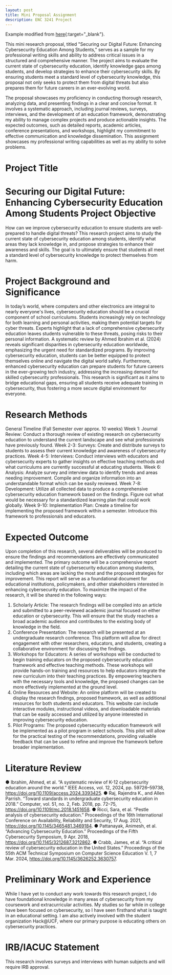 ```yaml
---
layout: post
title: Mini Proposal Assignment
description: ENC 3241 Project
---
```


Example modified from [here](http://www.unexpected-vortices.com/sw/rippledoc/quick-markdown-example.html){:target="_blank"}.



This mini research proposal, titled "Securing our Digital Future: Enhancing Cybersecurity Education Among Students," serves as a sample for my professional writing skills and ability to address critical issues in a structured and comprehensive manner. The project aims to evaluate the current state of cybersecurity education, identify knowledge gaps among students, and develop strategies to enhance their cybersecurity skills. By ensuring students meet a standard level of cybersecurity knowledge, this proposal not only seeks to protect them from digital threats but also prepares them for future careers in an ever-evolving world.

The proposal showcases my proficiency in conducting thorough research, analyzing data, and presenting findings in a clear and concise format. It involves a systematic approach, including journal reviews, surveys, interviews, and the development of an education framework, demonstrating my ability to manage complex projects and produce actionable insights. The expected outcomes, such as detailed reports, academic articles, conference presentations, and workshops, highlight my commitment to effective communication and knowledge dissemination. This assignment showcases my professional writing capabilities as well as my ability to solve problems.

Project Title
============
Securing our Digital Future: Enhancing Cybersecurity Education Among Students
Project Objective
============
How can we improve cybersecurity education to ensure students are well-prepared to handle
digital threats? This research project aims to study the current state of cybersecurity education
among students, identify what areas they lack knowledge in, and propose strategies to enhance
their awareness and skills. The goal is to ultimately ensure that students all meet a standard level
of cybersecurity knowledge to protect themselves from harm.

Project Background and Significance
============

In today’s world, where computers and other electronics are integral to nearly everyone's lives,
cybersecurity education should be a crucial component of school curriculums. Students
increasingly rely on technology for both learning and personal activities, making them potential
targets for cyber threats. Experts highlight that a lack of comprehensive cybersecurity education
leaves students vulnerable to these threats, posing risks to their personal information. A
systematic review by Ahmed Ibrahim et al. (2024) reveals significant disparities in cybersecurity
education worldwide, emphasizing the urgent need for standardized programs. By improving
cybersecurity education, students can be better equipped to protect themselves online and
navigate the digital world safely. Furthermore, enhanced cybersecurity education can prepare
students for future careers in the ever-growing tech industry, addressing the increasing demand
for skilled cybersecurity professionals. This research is significant as it aims to bridge
educational gaps, ensuring all students receive adequate training in cybersecurity, thus fostering a
more secure digital environment for everyone.

Research Methods
============

General Timeline (Fall Semester over approx. 10 weeks)
Week 1:
Journal Review: Conduct a thorough review of existing research on cybersecurity
education to understand the current landscape and see what professionals have previously
found.
Week 2-3:
Surveys: Create and distribute surveys to students to assess their current knowledge and
awareness of cybersecurity practices.
Week 4-5:
Interviews: Conduct interviews with educators and cybersecurity experts to gather
insights on effective teaching methods and what curriculums are currently successful at
educating students.
Week 6:
Analysis: Analyze survey and interview data to identify trends and areas needing
improvement. Compile and organize information into an understandable format which
can be easily reviewed.
Week 7-8:
Development: Utilize all collected data to produce a comprehensive cybersecurity
education framework based on the findings. Figure out what would be necessary for a
standardized learning plan that could work globally.
Week 9-10:
Implementation Plan: Create a timeline for implementing the proposed framework
within a semester. Introduce this framework to professionals and educators.

Expected Outcome
============

Upon completion of this research, several deliverables will be produced to ensure the findings
and recommendations are effectively communicated and implemented. The primary outcome
will be a comprehensive report detailing the current state of cybersecurity education among
students, including which areas are lacking the most and the proposed strategies for
improvement. This report will serve as a foundational document for educational institutions,
policymakers, and other stakeholders interested in enhancing cybersecurity education.
To maximize the impact of the research, it will be shared in the following ways:
1. Scholarly Article: The research findings will be compiled into an article and submitted
to a peer-reviewed academic journal focused on either education or cybersecurity. This
will ensure that the study reaches a broad academic audience and contributes to the
existing body of knowledge in the field.
2. Conference Presentation: The research will be presented at an undergraduate research
conference. This platform will allow for direct engagement with other researchers,
educators, and students, creating a collaborative environment for discussing the findings.
3. Workshops for Educators: A series of workshops will be conducted to begin training
educators on the proposed cybersecurity education framework and effective teaching
methods. These workshops will provide hands-on training and resources to help
educators integrate the new curriculum into their teaching practices. By empowering
teachers with the necessary tools and knowledge, the proposed changes can be more
effectively implemented at the ground level.
4. Online Resources and Website: An online platform will be created to display the
research findings, proposed framework, as well as additional resources for both students
and educators. This website can include interactive modules, instructional videos, and
downloadable materials that can be easily accessed and utilized by anyone interested in
improving cybersecurity education.
5. Pilot Programs: The proposed cybersecurity education framework will be implemented
as a pilot program in select schools. This pilot will allow for the practical testing of the
recommendations, providing valuable feedback that can be used to refine and improve
the framework before broader implementation.

Literature Review
============

● Ibrahim, Ahmed, et al. “A systematic review of K-12 cybersecurity education around the
world.” IEEE Access, vol. 12, 2024, pp. 59726–59738,
https://doi.org/10.1109/access.2024.3393425.
● Raj, Rajendra K., and Allen Parrish. “Toward standards in undergraduate cybersecurity
education in 2018.” Computer, vol. 51, no. 2, Feb. 2018, pp. 72–75,
https://doi.org/10.1109/mc.2018.1451658.
● Ricci, Sara, et al. “Pestle analysis of cybersecurity education.” Proceedings of the 16th
International Conference on Availability, Reliability and Security, 17 Aug. 2021,
https://doi.org/10.1145/3465481.3469184.
● Pattanayak, Animesh, et al. “Advancing Cybersecurity Education.” Proceedings of the
Fifth Cybersecurity Symposium, 9 Apr. 2018, https://doi.org/10.1145/3212687.3212862.
● Crabb, James, et al. “A critical review of cybersecurity education in the United States.”
Proceedings of the 55th ACM Technical Symposium on Computer Science Education V.
1, 7 Mar. 2024, https://doi.org/10.1145/3626252.3630757.

Preliminary Work and Experience
============

While I have yet to conduct any work towards this research project, I do have foundational
knowledge in many areas of cybersecurity from my coursework and extracurricular activities.
My studies so far while in college have been focused on cybersecurity, so I have seen firsthand
what is taught in an educational setting. I am also actively involved with the student organization
Hack@UCF, where our primary purpose is educating others on cybersecurity practices.

IRB/IACUC Statement
============

This research involves surveys and interviews with human subjects and will require IRB
approval.
